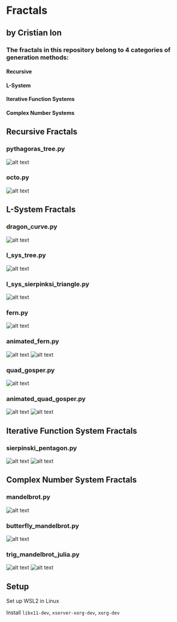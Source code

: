 # Fractals
## by Cristian Ion
### The fractals in this repository belong to 4 categories of generation methods:

#### Recursive
#### L-System
#### Iterative Function Systems
#### Complex Number Systems

## Recursive Fractals
### pythagoras_tree.py
![alt text](images/pythagoras_tree.png)

### octo.py
![alt text](images/octo.png)

## L-System Fractals
### dragon_curve.py
![alt text](images/dragon_curve.png)

### l_sys_tree.py
![alt text](images/l_sys_tree.png)

### l_sys_sierpinksi_triangle.py
![alt text](images/l_sys_sierpinski_triangle.png)

### fern.py
![alt text](images/fern.png)

### animated_fern.py
![alt text](images/animated_fern.png)
![alt text](images/animated_fern.gif)

### quad_gosper.py
![alt text](images/quad_gosper.png)

### animated_quad_gosper.py
![alt text](images/animated_quad_gosper2.png)
![alt text](images/animated_quad_gosper.gif)

## Iterative Function System Fractals
### sierpinski_pentagon.py
![alt text](images/animated_sierpinski_pentagon.png)
![alt text](images/animated_sierpinski_pentagon.gif)

## Complex Number System Fractals
### mandelbrot.py
![alt text](images/mandelbrot.png)

### butterfly_mandelbrot.py
![alt text](images/butterfly_mandelbrot.png)

### trig_mandelbrot_julia.py
![alt text](images/trig_mandelbrot_julia.png)
![alt text](images/trig_mandelbrot_julia2.png)

## Setup
Set up WSL2 in Linux

Install `libx11-dev`, `xserver-xorg-dev`, `xorg-dev`
